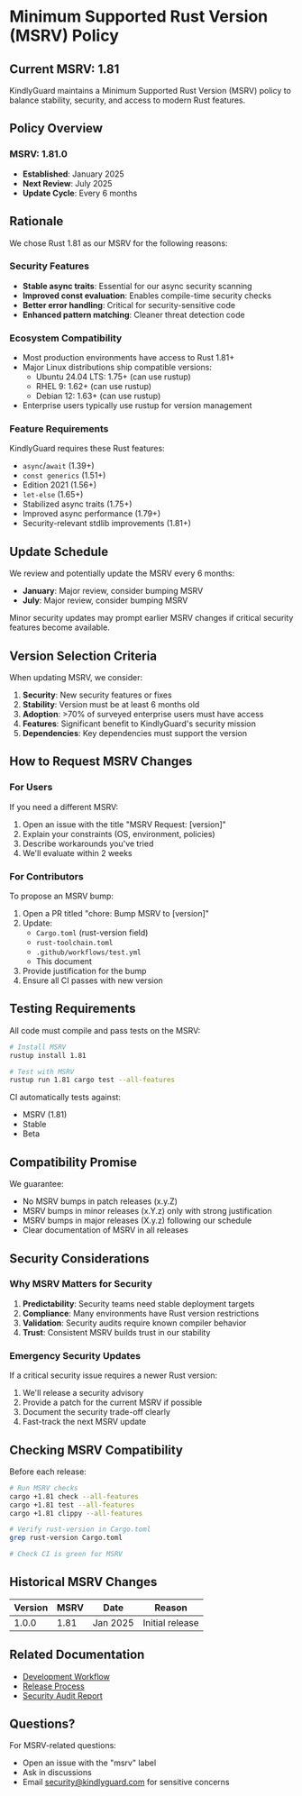 # Minimum Supported Rust Version (MSRV) Policy

## Current MSRV: 1.81

KindlyGuard maintains a Minimum Supported Rust Version (MSRV) policy to balance stability, security, and access to modern Rust features.

## Policy Overview

### MSRV: 1.81.0
- **Established**: January 2025
- **Next Review**: July 2025
- **Update Cycle**: Every 6 months

## Rationale

We chose Rust 1.81 as our MSRV for the following reasons:

### Security Features
- **Stable async traits**: Essential for our async security scanning
- **Improved const evaluation**: Enables compile-time security checks
- **Better error handling**: Critical for security-sensitive code
- **Enhanced pattern matching**: Cleaner threat detection code

### Ecosystem Compatibility
- Most production environments have access to Rust 1.81+
- Major Linux distributions ship compatible versions:
  - Ubuntu 24.04 LTS: 1.75+ (can use rustup)
  - RHEL 9: 1.62+ (can use rustup)
  - Debian 12: 1.63+ (can use rustup)
- Enterprise users typically use rustup for version management

### Feature Requirements
KindlyGuard requires these Rust features:
- `async`/`await` (1.39+)
- `const generics` (1.51+)
- Edition 2021 (1.56+)
- `let-else` (1.65+)
- Stabilized async traits (1.75+)
- Improved async performance (1.79+)
- Security-relevant stdlib improvements (1.81+)

## Update Schedule

We review and potentially update the MSRV every 6 months:
- **January**: Major review, consider bumping MSRV
- **July**: Major review, consider bumping MSRV

Minor security updates may prompt earlier MSRV changes if critical security features become available.

## Version Selection Criteria

When updating MSRV, we consider:
1. **Security**: New security features or fixes
2. **Stability**: Version must be at least 6 months old
3. **Adoption**: >70% of surveyed enterprise users must have access
4. **Features**: Significant benefit to KindlyGuard's security mission
5. **Dependencies**: Key dependencies must support the version

## How to Request MSRV Changes

### For Users
If you need a different MSRV:
1. Open an issue with the title "MSRV Request: [version]"
2. Explain your constraints (OS, environment, policies)
3. Describe workarounds you've tried
4. We'll evaluate within 2 weeks

### For Contributors
To propose an MSRV bump:
1. Open a PR titled "chore: Bump MSRV to [version]"
2. Update:
   - `Cargo.toml` (rust-version field)
   - `rust-toolchain.toml`
   - `.github/workflows/test.yml`
   - This document
3. Provide justification for the bump
4. Ensure all CI passes with new version

## Testing Requirements

All code must compile and pass tests on the MSRV:
```bash
# Install MSRV
rustup install 1.81

# Test with MSRV
rustup run 1.81 cargo test --all-features
```

CI automatically tests against:
- MSRV (1.81)
- Stable
- Beta

## Compatibility Promise

We guarantee:
- No MSRV bumps in patch releases (x.y.Z)
- MSRV bumps in minor releases (x.Y.z) only with strong justification
- MSRV bumps in major releases (X.y.z) following our schedule
- Clear documentation of MSRV in all releases

## Security Considerations

### Why MSRV Matters for Security
1. **Predictability**: Security teams need stable deployment targets
2. **Compliance**: Many environments have Rust version restrictions
3. **Validation**: Security audits require known compiler behavior
4. **Trust**: Consistent MSRV builds trust in our stability

### Emergency Security Updates
If a critical security issue requires a newer Rust version:
1. We'll release a security advisory
2. Provide a patch for the current MSRV if possible
3. Document the security trade-off clearly
4. Fast-track the next MSRV update

## Checking MSRV Compatibility

Before each release:
```bash
# Run MSRV checks
cargo +1.81 check --all-features
cargo +1.81 test --all-features
cargo +1.81 clippy --all-features

# Verify rust-version in Cargo.toml
grep rust-version Cargo.toml

# Check CI is green for MSRV
```

## Historical MSRV Changes

| Version | MSRV | Date | Reason |
|---------|------|------|--------|
| 1.0.0   | 1.81 | Jan 2025 | Initial release |

## Related Documentation

- [Development Workflow](DEVELOPMENT_WORKFLOW.md)
- [Release Process](AUTOMATED_RELEASE_GUIDE.md)
- [Security Audit Report](SECURITY_AUDIT_REPORT.md)

## Questions?

For MSRV-related questions:
- Open an issue with the "msrv" label
- Ask in discussions
- Email security@kindlyguard.com for sensitive concerns